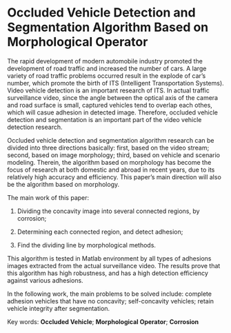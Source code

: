 Occluded Vehicle Detection and Segmentation Algorithm Based on Morphological Operator
======================

The rapid development of modern automobile industry promoted the development of road traffic and increased the number of cars. A large variety of road traffic problems occurred result in the explode of car’s number, which promote the birth of ITS (Intelligent Transportation Systems). Video vehicle detection is an important research of ITS. In actual traffic surveillance video, since the angle between the optical axis of the camera and road surface is small, captured vehicles tend to overlap each othes, which will casue adhesion in detected image. Therefore, occluded vehicle detection and segmentation is an important part of the video vehicle detection research. 


Occluded vehicle detection and segmentation algorithm research can be divided into three directions basically: first, based on the video stream; second,  based on image morphology; third, based on vehicle and scenario modeling. Therein, the algorithm based on morphology has become the focus of research at both domestic and abroad in recent years, due to its relatively high accuracy and efficiency. This paper’s main direction will also be the algorithm based on morphology.


The main work of this paper:

 1. Dividing the concavity image into several connected regions, by corrosion;

 2. Determining each connected region, and detect adhesion;

 3. Find the dividing line by morphological methods.


This algorithm is tested in Matlab environment by all types of adhesions images extracted from the actual surveillance video. The results prove that this algorithm has high robustness, and has a high detection efficiency against various adhesions.	


In the following work, the main problems to be solved include: complete adhesion vehicles that have no concavity; self-concavity vehicles; retain vehicle integrity after segmentation.


Key words: **Occluded Vehicle**; **Morphological Operator**; **Corrosion**

